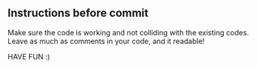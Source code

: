 Instructions before commit
--------------------------

Make sure the code is working and not colliding with the existing codes.
Leave as much as comments in your code, and it readable!

HAVE FUN :)
